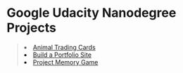 # Google Udacity Nanodegree Projects
> [<li>Animal Trading Cards</li>](https://github.com/mkutlu/Google-Udacity-Nanodegree-Projects/tree/master/Animal%20Trading%20Cards)
> [<li>Build a Portfolio Site</li>](https://github.com/mkutlu/Google-Udacity-Nanodegree-Projects/tree/master/Build%20a%20Portfolio%20Site)
> [<li>Project Memory Game</li>](https://github.com/mkutlu/Google-Udacity-Nanodegree-Projects/tree/master/Project%20Memory%20Game)

